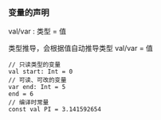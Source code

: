### 变量的声明

val/var : 类型 = 值

类型推导，会根据值自动推导类型 val/var = 值

```
// 只读类型的变量
val start: Int = 0
// 可读、可改的变量
var end: Int = 5
end = 6
// 编译时常量
const val PI = 3.141592654
```